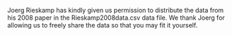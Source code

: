Joerg Rieskamp has kindly given us permission to distribute the data from his 2008 paper in the Rieskamp2008data.csv data file. We thank Joerg for allowing us to freely share the data so that you may fit it yourself.